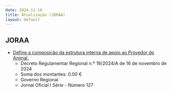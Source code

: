 ```yaml
---
date: 2024-11-16
title: Atualização (JORAA)
layout: default
---
```

## JORAA

* [Define a composição da estrutura interna de apoio ao Provedor do Animal.](https://jo.azores.gov.pt/#/ato/c050b043-b945-45df-85b0-9f5994a97f3b)
  * Decreto Regulamentar Regional n.º 19/2024/A de 16 de novembro de 2024
  * Soma dos montantes: 0.00 €
  * Governo Regional
  * Jornal Oficial I Série - Número 127
